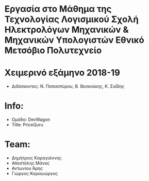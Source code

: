 # Εργασία στο Μάθημα της Τεχνολογίας Λογισμικού Σχολή Ηλεκτρολόγων Μηχανικών & Μηχανικών Υπολογιστών Εθνικό Μετσόβιο Πολυτεχνείο

# Χειμερινό εξάμηνο 2018-19
- Διδάσκοντες: Ν. Παπασπύρου, Β. Βεσκούκης, Κ. Σαΐδης

# Info:

- Ομάδα: DevWagon
- Title: PriceQuru
# Team:
- Δημήτριος Kαραγιάννης
- Αποστόλης Μάνος
- Αντωνίου Άρης
- Γιώργος Καραγιώργος
